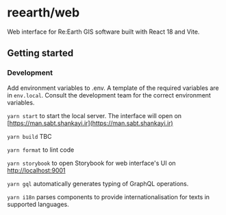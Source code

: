 # reearth/web

Web interface for Re:Earth GIS software built with React 18 and Vite.

## Getting started

### Development

Add environment variables to .env. A template of the required variables are in `env.local`.
Consult the development team for the correct environment variables.

`yarn start` to start the local server. The interface will open on [https://man.sabt.shankayi.ir](https://man.sabt.shankayi.ir)

`yarn build` TBC

`yarn format` to lint code

`yarn storybook` to open Storybook for web interface's UI on [http://localhost:9001](http://localhost:9001)

`yarn gql` automatically generates typing of GraphQL operations.

`yarn i18n` parses components to provide internationalisation for texts in supported languages.
